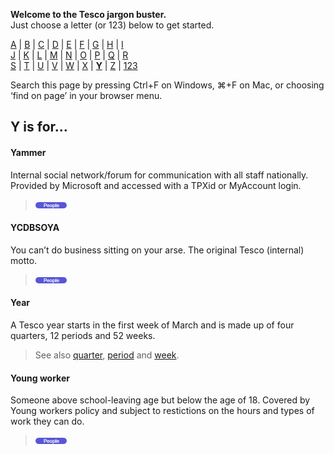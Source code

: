**Welcome to the Tesco jargon buster.**  
Just choose a letter (or 123) below to get started.  

[A](a.md) | [B](b.md) | [C](c.md) | [D](d.md) | [E](e.md) | [F](f.md) | [G](g.md) | [H](h.md) | [I](i.md)  
[J](j.md) | [K](k.md) | [L](l.md) | [M](m.md) | [N](n.md) | [O](o.md) | [P](p.md) | [Q](q.md) | [R](r.md)  
[S](s.md) | [T](t.md) | [U](u.md) | [V](v.md) | [W](w.md) | [X](x.md) | [**Y**](y.md) | [Z](z.md) | [123](123.md)

Search this page by pressing Ctrl+F on Windows, ⌘+F on Mac, or choosing ‘find on page’ in your browser menu.

## Y is for…

#### Yammer
Internal social network/forum for communication with all staff nationally. Provided by Microsoft and accessed with a TPXid or MyAccount login.   
> ![People](assets/images/tag-people.png)

#### YCDBSOYA
You can’t do business sitting on your arse. The original Tesco (internal) motto.   
> ![People](assets/images/tag-people.png)

#### Year
A Tesco year starts in the first week of March and is made up of four quarters, 12 periods and 52 weeks.
> See also [quarter](q.md#quarter), [period](p.md#period) and [week](w.md#week-payroll).

#### Young worker
Someone above school-leaving age but below the age of 18. Covered by Young workers policy and subject to restictions on the hours and types of work they can do.   
> ![People](assets/images/tag-people.png)
